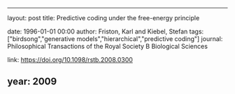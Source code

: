 ---
layout: post
title: Predictive coding under the free-energy principle

date: 1996-01-01 00:00
author: Friston, Karl and Kiebel, Stefan
tags: ["birdsong","generative models","hierarchical","predictive coding"]
journal: Philosophical Transactions of the Royal Society B Biological Sciences

link: https://doi.org/10.1098/rstb.2008.0300

year: 2009
----